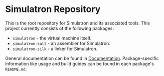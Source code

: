 # Simulatron Repository
This is the root repository for Simulatron and its associated tools. This project currently consists of the following packages:
* `simulatron` - the virtual machine itself.
* `simulatron-salt` - an assembler for Simulatron.
* `simulatron-silk` - a linker for Simulatron.

General documentation can be found in [Documentation](Documentation). Package-specific information like usage and build guides can be found in each package's `README.md`.
